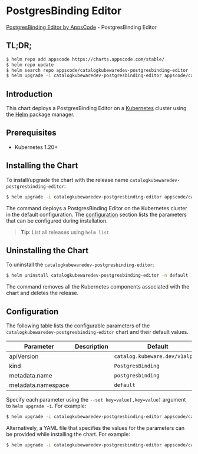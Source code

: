 # PostgresBinding Editor

[PostgresBinding Editor by AppsCode](https://byte.builders) - PostgresBinding Editor

## TL;DR;

```bash
$ helm repo add appscode https://charts.appscode.com/stable/
$ helm repo update
$ helm search repo appscode/catalogkubewaredev-postgresbinding-editor --version=v0.27.0
$ helm upgrade -i catalogkubewaredev-postgresbinding-editor appscode/catalogkubewaredev-postgresbinding-editor -n default --create-namespace --version=v0.27.0
```

## Introduction

This chart deploys a PostgresBinding Editor on a [Kubernetes](http://kubernetes.io) cluster using the [Helm](https://helm.sh) package manager.

## Prerequisites

- Kubernetes 1.20+

## Installing the Chart

To install/upgrade the chart with the release name `catalogkubewaredev-postgresbinding-editor`:

```bash
$ helm upgrade -i catalogkubewaredev-postgresbinding-editor appscode/catalogkubewaredev-postgresbinding-editor -n default --create-namespace --version=v0.27.0
```

The command deploys a PostgresBinding Editor on the Kubernetes cluster in the default configuration. The [configuration](#configuration) section lists the parameters that can be configured during installation.

> **Tip**: List all releases using `helm list`

## Uninstalling the Chart

To uninstall the `catalogkubewaredev-postgresbinding-editor`:

```bash
$ helm uninstall catalogkubewaredev-postgresbinding-editor -n default
```

The command removes all the Kubernetes components associated with the chart and deletes the release.

## Configuration

The following table lists the configurable parameters of the `catalogkubewaredev-postgresbinding-editor` chart and their default values.

|     Parameter      | Description |                  Default                   |
|--------------------|-------------|--------------------------------------------|
| apiVersion         |             | <code>catalog.kubeware.dev/v1alpha1</code> |
| kind               |             | <code>PostgresBinding</code>               |
| metadata.name      |             | <code>postgresbinding</code>               |
| metadata.namespace |             | <code>default</code>                       |


Specify each parameter using the `--set key=value[,key=value]` argument to `helm upgrade -i`. For example:

```bash
$ helm upgrade -i catalogkubewaredev-postgresbinding-editor appscode/catalogkubewaredev-postgresbinding-editor -n default --create-namespace --version=v0.27.0 --set apiVersion=catalog.kubeware.dev/v1alpha1
```

Alternatively, a YAML file that specifies the values for the parameters can be provided while
installing the chart. For example:

```bash
$ helm upgrade -i catalogkubewaredev-postgresbinding-editor appscode/catalogkubewaredev-postgresbinding-editor -n default --create-namespace --version=v0.27.0 --values values.yaml
```

